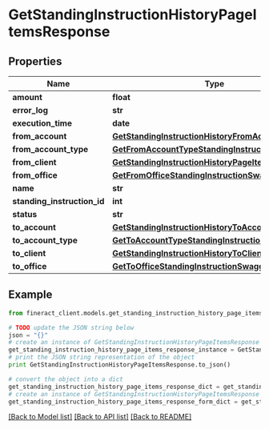# GetStandingInstructionHistoryPageItemsResponse


## Properties

Name | Type | Description | Notes
------------ | ------------- | ------------- | -------------
**amount** | **float** |  | [optional] 
**error_log** | **str** |  | [optional] 
**execution_time** | **date** |  | [optional] 
**from_account** | [**GetStandingInstructionHistoryFromAccount**](GetStandingInstructionHistoryFromAccount.md) |  | [optional] 
**from_account_type** | [**GetFromAccountTypeStandingInstructionSwagger**](GetFromAccountTypeStandingInstructionSwagger.md) |  | [optional] 
**from_client** | [**GetStandingInstructionHistoryPageItemsFromClient**](GetStandingInstructionHistoryPageItemsFromClient.md) |  | [optional] 
**from_office** | [**GetFromOfficeStandingInstructionSwagger**](GetFromOfficeStandingInstructionSwagger.md) |  | [optional] 
**name** | **str** |  | [optional] 
**standing_instruction_id** | **int** |  | [optional] 
**status** | **str** |  | [optional] 
**to_account** | [**GetStandingInstructionHistoryToAccount**](GetStandingInstructionHistoryToAccount.md) |  | [optional] 
**to_account_type** | [**GetToAccountTypeStandingInstructionSwagger**](GetToAccountTypeStandingInstructionSwagger.md) |  | [optional] 
**to_client** | [**GetStandingInstructionHistoryToClient**](GetStandingInstructionHistoryToClient.md) |  | [optional] 
**to_office** | [**GetToOfficeStandingInstructionSwagger**](GetToOfficeStandingInstructionSwagger.md) |  | [optional] 

## Example

```python
from fineract_client.models.get_standing_instruction_history_page_items_response import GetStandingInstructionHistoryPageItemsResponse

# TODO update the JSON string below
json = "{}"
# create an instance of GetStandingInstructionHistoryPageItemsResponse from a JSON string
get_standing_instruction_history_page_items_response_instance = GetStandingInstructionHistoryPageItemsResponse.from_json(json)
# print the JSON string representation of the object
print GetStandingInstructionHistoryPageItemsResponse.to_json()

# convert the object into a dict
get_standing_instruction_history_page_items_response_dict = get_standing_instruction_history_page_items_response_instance.to_dict()
# create an instance of GetStandingInstructionHistoryPageItemsResponse from a dict
get_standing_instruction_history_page_items_response_form_dict = get_standing_instruction_history_page_items_response.from_dict(get_standing_instruction_history_page_items_response_dict)
```
[[Back to Model list]](../README.md#documentation-for-models) [[Back to API list]](../README.md#documentation-for-api-endpoints) [[Back to README]](../README.md)



